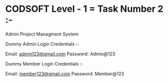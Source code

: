 # CODSOFT Level - 1 = Task Number 2 :-
Admin Project Managment System




Dummy Admin Login Credentials :-

Email:    admin123@gmail.com
Password: Admin@123


Dummy Member Login Credentials :-

Email:    member123@gmail.com
Password: Member@123
